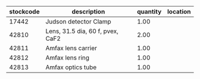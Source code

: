 |stockcode|description|quantity|location|
|---------|-----------|--------|--------|
|17442|Judson detector Clamp|1.00||
|42810|Lens,  31.5 dia,  60 f,  pvex,  CaF2|2.00||
|42811|Amfax lens carrier|1.00||
|42812|Amfax lens ring|1.00||
|42813|Amfax optics tube|1.00||
